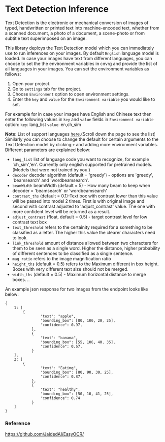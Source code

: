 # Text Detection Inference
Text Detection is the electronic or mechanical conversion of images of typed, handwritten or printed text into machine-encoded text, whether from a scanned document, a photo of a document, a scene-photo or from subtitle text superimposed on an image. 

This library deploys the Text Detection model which you can immediately use to run inferences on your images. By default `English` language model is loaded. In case your images have text from different languages, you can choose to set the the environment variables in cnvrg and provide the list of all languages in your images.
You can set the environment variables as follows:
1. Open your project.
2. Go to `settings` tab for the project.
3. Choose `Environment` option to open environment settings.
4. Enter the `key` and `value` for the `Environment variable` you would like to set.

For example for in case your images have English and Chinese text then enter the following values in `key` and `value` fields in `Environment variable` option:
`key`: lang_list
`value`: en,ch_sim

**Note**: List of support languages [here](https://www.jaided.ai/easyocr/).(Scroll down the page to see the list) 
Similarly you can choose to change the default for certain arguments to the Text Detection model by clicking `+` and adding more environment variables. Different parameters are explained below:

- `lang_list` list of language code you want to recognize, for example 'ch_sim','en'. Currently only english supported for pretrained models. (Models that were not trained by you.)
- `decoder` decoder algorithm (default = 'greedy') - options are 'greedy', 'beamsearch' and 'wordbeamsearch'.
- `beamWidth` beamWidth (default = 5) - How many beam to keep when decoder = 'beamsearch' or 'wordbeamsearch'
- `contrast_ths` (default = 0.1)-Text box with contrast lower than this value will be passed into model 2 times. First is with original image and second with contrast adjusted to 'adjust_contrast' value. The one with more confident level will be returned as a result.
- `adjust_contrast` (float, default = 0.5) - target contrast level for low contrast text box
- `text_threshold` refers to the certainity required for a something to be classified as a letter. The higher this value the clearer characters need to look.
- `link_threshold` amount of distance allowed between two characters for them to be seen as a single word. Higher the distance, higher probability of different sentences to be classified as a single sentence.
- `mag_ratio` refers to the image magnification ratio
- `height_ths` (default = 0.5) refers to the Maximum different in box height. Boxes with very different text size should not be merged.
- `width_ths` (default = 0.5) - Maximum horizontal distance to merge boxes. ..

An example json response for two images from the endpoint looks like below:
```
{
    1: [
        {
                "text": "apple",
                "bounding_box": [80, 100, 20, 25],
                "confidence": 0.97,
            },
            {
                "text": "banana",
                "bounding_box": [55, 106, 40, 35],
                "confidence": 0.67,
            }
    ],
    2: [
        {
                "text": "Eating",
                "bounding_box": [80, 90, 30, 25],
                "confidence": 0.87,
            },
            {
                "text": "healthy",
                "bounding_box": [50, 10, 41, 25],
                "confidence": 0.74
            }
    ]
}
```

### Reference
https://github.com/JaidedAI/EasyOCR/










